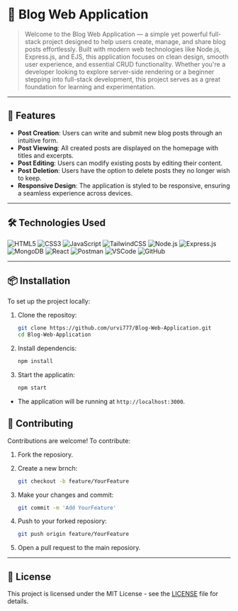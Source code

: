 # 📑 Blog Web Application

> Welcome to the Blog Web Application — a simple yet powerful full-stack project designed to help users create, manage, and share blog posts effortlessly. Built with modern web technologies like Node.js, Express.js, and EJS, this application focuses on clean design, smooth user experience, and essential CRUD functionality. Whether you're a developer looking to explore server-side rendering or a beginner stepping into full-stack development, this project serves as a great foundation for learning and experimentation.

---

## 🚀 Features

- **Post Creation**: Users can write and submit new blog posts through an intuitive form.
- **Post Viewing**: All created posts are displayed on the homepage with titles and excerpts.
- **Post Editing**: Users can modify existing posts by editing their content.
- **Post Deletion**: Users have the option to delete posts they no longer wish to keep.
- **Responsive Design**: The application is styled to be responsive, ensuring a seamless experience across devices.

---

## 🛠️ Technologies Used

![HTML5](https://img.shields.io/badge/HTML5-E34F26?style=flat&logo=html5&logoColor=white)
![CSS3](https://img.shields.io/badge/CSS3-1572B6?style=flat&logo=css3&logoColor=white)
![JavaScript](https://img.shields.io/badge/JavaScript-F7DF1E?style=flat&logo=javascript&logoColor=black)
![TailwindCSS](https://img.shields.io/badge/Tailwind_CSS-38B2AC?style=flat&logo=tailwind-css&logoColor=white)
![Node.js](https://img.shields.io/badge/Node.js-339933?style=flat&logo=node.js&logoColor=white)
![Express.js](https://img.shields.io/badge/Express.js-000000?style=flat&logo=express&logoColor=white)
![MongoDB](https://img.shields.io/badge/MongoDB-4EA94B?style=flat&logo=mongodb&logoColor=white)
![React](https://img.shields.io/badge/React-20232A?style=flat&logo=react&logoColor=61DAFB)
![Postman](https://img.shields.io/badge/Postman-FF6C37?style=flat&logo=postman&logoColor=white)
![VSCode](https://img.shields.io/badge/VS_Code-007ACC?style=flat&logo=visual-studio-code&logoColor=white)
![GitHub](https://img.shields.io/badge/GitHub-181717?style=flat&logo=github&logoColor=white)


---

## 📦 Installation

To set up the project locally:

1. Clone the repositoy:

   ```bash
   git clone https://github.com/urvi777/Blog-Web-Application.git
   cd Blog-Web-Application
   ```

2. Install dependencis:

   ```bash
   npm install
   ```

3. Start the applicatin:

   ```bash
   npm start
   ```

- The application will be running at `http://localhost:3000`.


## 🤝 Contributing

Contributions are welcome! To contribute:
1. Fork the reposiory.
2. Create a new brnch:

   ```bash
   git checkout -b feature/YourFeature
   ```
3. Make your changes and commit:

   ```bash
   git commit -m 'Add YourFeature'
   ```
4. Push to your forked reposiory:

   ```bash
   git push origin feature/YourFeature
   ```
5. Open a pull request to the main reposiory.

---

## 📄 License

This project is licensed under the MIT License - see the [LICENSE](LICENSE) file for details.
